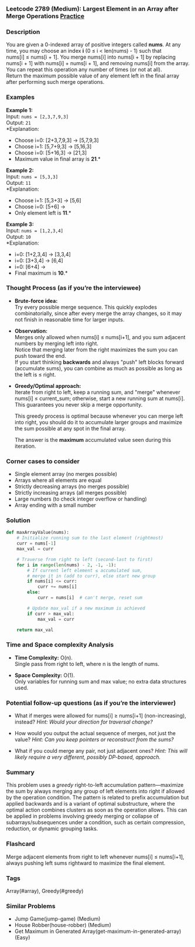 ### Leetcode 2789 (Medium): Largest Element in an Array after Merge Operations [Practice](https://leetcode.com/problems/largest-element-in-an-array-after-merge-operations)

### Description  
You are given a 0-indexed array of positive integers called **nums**. At any time, you may choose an index **i** (0 ≤ i < len(nums) - 1) such that nums[i] ≤ nums[i + 1]. You merge nums[i] into nums[i + 1] by replacing nums[i + 1] with nums[i] + nums[i + 1], and removing nums[i] from the array.  
You can repeat this operation any number of times (or not at all).  
Return the maximum possible value of any element left in the final array after performing such merge operations.

### Examples  

**Example 1:**  
Input: `nums = [2,3,7,9,3]`  
Output: `21`  
*Explanation:  
- Choose i=0: [2+3,7,9,3] → [5,7,9,3]  
- Choose i=1: [5,7+9,3] → [5,16,3]  
- Choose i=0: [5+16,3] → [21,3]  
- Maximum value in final array is **21**.*

**Example 2:**  
Input: `nums = [5,3,3]`  
Output: `11`  
*Explanation:  
- Choose i=1: [5,3+3] → [5,6]  
- Choose i=0: [5+6] →   
- Only element left is **11**.*

**Example 3:**  
Input: `nums = [1,2,3,4]`  
Output: `10`  
*Explanation:  
- i=0: [1+2,3,4] → [3,3,4]  
- i=0: [3+3,4] → [6,4]  
- i=0: [6+4] →   
- Final maximum is **10**.*

### Thought Process (as if you’re the interviewee)  

- **Brute-force idea:**  
  Try every possible merge sequence. This quickly explodes combinatorially, since after every merge the array changes, so it may not finish in reasonable time for larger inputs.

- **Observation:**  
  Merges only allowed when nums[i] ≤ nums[i+1], and you sum adjacent numbers by merging left into right.  
  Notice that merging later from the right maximizes the sum you can push toward the end.  
  If you start thinking **backwards** and always "push" left blocks forward (accumulate sums), you can combine as much as possible as long as the left is ≤ right.

- **Greedy/Optimal approach:**  
  Iterate from right to left, keep a running sum, and "merge" whenever nums[i] ≤ current_sum; otherwise, start a new running sum at nums[i]. This guarantees you never skip a merge opportunity.

  This greedy process is optimal because whenever you can merge left into right, you should do it to accumulate larger groups and maximize the sum possible at any spot in the final array.

  The answer is the **maximum** accumulated value seen during this iteration.

### Corner cases to consider  
- Single element array (no merges possible)
- Arrays where all elements are equal
- Strictly decreasing arrays (no merges possible)
- Strictly increasing arrays (all merges possible)
- Large numbers (to check integer overflow or handling)
- Array ending with a small number

### Solution

```python
def maxArrayValue(nums):
    # Initialize running sum to the last element (rightmost)
    curr = nums[-1]
    max_val = curr

    # Traverse from right to left (second-last to first)
    for i in range(len(nums) - 2, -1, -1):
        # If current left element ≤ accumulated sum,
        # merge it in (add to curr), else start new group
        if nums[i] <= curr:
            curr += nums[i]
        else:
            curr = nums[i]  # can't merge, reset sum

        # Update max_val if a new maximum is achieved
        if curr > max_val:
            max_val = curr

    return max_val
```

### Time and Space complexity Analysis  

- **Time Complexity:** O(n).  
  Single pass from right to left, where n is the length of nums.

- **Space Complexity:** O(1).  
  Only variables for running sum and max value; no extra data structures used.

### Potential follow-up questions (as if you’re the interviewer)  

- What if merges were allowed for nums[i] ≥ nums[i+1] (non-increasing), instead?
  *Hint: Would your direction for traversal change?*

- How would you output the actual sequence of merges, not just the value?
  *Hint: Can you keep pointers or reconstruct from the sums?*

- What if you could merge any pair, not just adjacent ones?
  *Hint: This will likely require a very different, possibly DP-based, approach.*

### Summary
This problem uses a *greedy* right-to-left accumulation pattern—maximize the sum by always merging any group of left elements into right if allowed by the operation condition. The pattern is related to prefix accumulation but applied backwards and is a variant of optimal substructure, where the optimal action combines clusters as soon as the operation allows. This can be applied in problems involving greedy merging or collapse of subarrays/subsequences under a condition, such as certain compression, reduction, or dynamic grouping tasks.


### Flashcard
Merge adjacent elements from right to left whenever nums[i] ≤ nums[i+1], always pushing left sums rightward to maximize the final element.

### Tags
Array(#array), Greedy(#greedy)

### Similar Problems
- Jump Game(jump-game) (Medium)
- House Robber(house-robber) (Medium)
- Get Maximum in Generated Array(get-maximum-in-generated-array) (Easy)